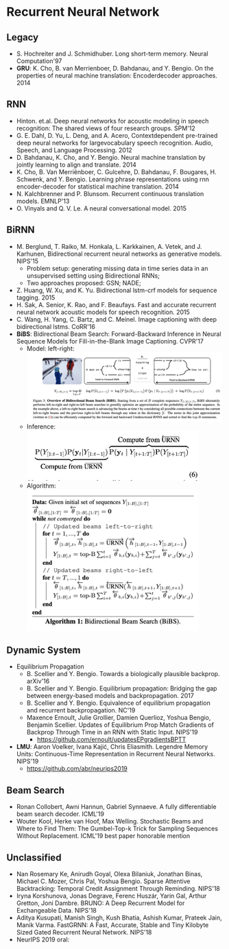# Recurrent Neural Network

## Legacy
- S. Hochreiter and J. Schmidhuber. Long short-term memory. Neural Computation'97
- **GRU**: K. Cho, B. van Merrienboer, D. Bahdanau, and Y. Bengio. On the properties of neural machine translation: Encoderdecoder approaches. 2014

## RNN
- Hinton. et.al. Deep neural networks for acoustic modeling in speech recognition: The shared views of four research groups. SPM'12
- G. E. Dahl, D. Yu, L. Deng, and A. Acero, Contextdependent pre-trained deep neural networks for largevocabulary speech recognition. Audio, Speech, and Language Processing. 2012
- D. Bahdanau, K. Cho, and Y. Bengio. Neural machine translation by jointly learning to align and translate. 2014
- K. Cho, B. Van Merriënboer, C. Gulcehre, D. Bahdanau, F. Bougares, H. Schwenk, and Y. Bengio. Learning phrase representations using rnn encoder-decoder for statistical machine translation. 2014
- N. Kalchbrenner and P. Blunsom. Recurrent continuous translation models. EMNLP'13
- O. Vinyals and Q. V. Le. A neural conversational model. 2015

## BiRNN
- M. Berglund, T. Raiko, M. Honkala, L. Karkkainen, A. Vetek, and J. Karhunen, Bidirectional recurrent neural networks as generative models. NIPS'15
	- Problem setup: generating missing data in time series data in an unsupervised setting using Bidirectional RNNs;
	- Two approaches proposed: GSN; NADE;
-  Z. Huang, W. Xu, and K. Yu. Bidirectional lstm-crf models for sequence tagging. 2015
- H. Sak, A. Senior, K. Rao, and F. Beaufays. Fast and accurate recurrent neural network acoustic models for speech recognition. 2015
- C. Wang, H. Yang, C. Bartz, and C. Meinel. Image captioning with deep bidirectional lstms. CoRR'16
- **BiBS**: Bidirectional Beam Search: Forward-Backward Inference in Neural Sequence Models for Fill-in-the-Blank Image Captioning. CVPR'17
	- Model: left-right:\
		<img src="/DL/images/rnn/bibs-1.png" alt="drawing" width="500"/>
	- Inference:\
		<img src="/DL/images/rnn/bibs-2.png" alt="drawing" width="400"/>
	- Algorithm:\
		<img src="/DL/images/rnn/bibs-3.png" alt="drawing" width="400"/>

## Dynamic System
- Equilibrium Propagation
	- B. Scellier and Y. Bengio. Towards a biologically plausible backprop. arXiv'16
	- B. Scellier and Y. Bengio. Equilibrium propagation: Bridging the gap between energy-based models
	and backpropagation. 2017
	- B. Scellier and Y. Bengio. Equivalence of equilibrium propagation and recurrent backpropagation. NC'19
	- Maxence Ernoult, Julie Grollier, Damien Querlioz, Yoshua Bengio, Benjamin Scellier. Updates of Equilibrium Prop Match Gradients of Backprop Through Time in an RNN with Static Input. NIPS'19
		- https://github.com/ernoult/updatesEPgradientsBPTT
- **LMU**: Aaron Voelker, Ivana Kajić, Chris Eliasmith. Legendre Memory Units: Continuous-Time Representation in Recurrent Neural Networks. NIPS'19
	- https://github.com/abr/neurips2019

## Beam Search
- Ronan Collobert, Awni Hannun, Gabriel Synnaeve. A fully differentiable beam search decoder. ICML'19
- Wouter Kool, Herke van Hoof, Max Welling. Stochastic Beams and Where to Find Them: The Gumbel-Top-k Trick for Sampling Sequences Without Replacement. ICML'19 best paper honorable mention

## Unclassified
- Nan Rosemary Ke, Anirudh Goyal, Olexa Bilaniuk, Jonathan Binas, Michael C. Mozer, Chris Pal, Yoshua Bengio. Sparse Attentive Backtracking: Temporal Credit Assignment Through Reminding. NIPS'18
- Iryna Korshunova, Jonas Degrave, Ferenc Huszár, Yarin Gal, Arthur Gretton, Joni Dambre. BRUNO: A Deep Recurrent Model for Exchangeable Data. NIPS'18
- Aditya Kusupati, Manish Singh, Kush Bhatia, Ashish Kumar, Prateek Jain, Manik Varma. FastGRNN: A Fast, Accurate, Stable and Tiny Kilobyte Sized Gated Recurrent Neural Network. NIPS'18
- NeurIPS 2019 oral:
	
